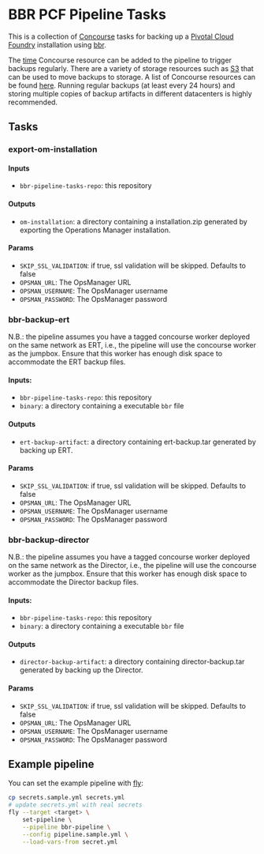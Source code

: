 # BBR PCF Pipeline Tasks

This is a collection of [Concourse](https://concourse.ci) tasks for backing up a [Pivotal Cloud Foundry](https://pivotal.io/platform) installation using [bbr](https://github.com/cloudfoundry-incubator/bosh-backup-and-restore).

The [time](https://github.com/concourse/time-resource) Concourse resource can be added to the pipeline to trigger backups regularly. There are a variety of storage resources such as [S3](https://github.com/concourse/s3-resource) that can be used to move backups to storage. A list of Concourse resources can be found [here](https://concourse.ci/resource-types.html). Running regular backups (at least every 24 hours) and storing multiple copies of backup artifacts in different datacenters is highly recommended.

## Tasks

### export-om-installation

#### Inputs

* `bbr-pipeline-tasks-repo`: this repository

#### Outputs

* `om-installation`: a directory containing a installation.zip generated by exporting the Operations Manager installation.

#### Params

* `SKIP_SSL_VALIDATION`: if true, ssl validation will be skipped. Defaults to false
* `OPSMAN_URL`: The OpsManager URL
* `OPSMAN_USERNAME`: The OpsManager username
* `OPSMAN_PASSWORD`: The OpsManager password

### bbr-backup-ert

N.B.: the pipeline assumes you have a tagged concourse worker deployed on the same network as ERT, i.e., the pipeline will use the concourse worker as the jumpbox. Ensure that this worker has enough disk space to accommodate the ERT backup files.

#### Inputs:

* `bbr-pipeline-tasks-repo`: this repository
* `binary`: a directory containing a executable `bbr` file

#### Outputs

* `ert-backup-artifact`: a directory containing ert-backup.tar generated by backing up ERT.

#### Params

* `SKIP_SSL_VALIDATION`: if true, ssl validation will be skipped. Defaults to false
* `OPSMAN_URL`: The OpsManager URL
* `OPSMAN_USERNAME`: The OpsManager username
* `OPSMAN_PASSWORD`: The OpsManager password

### bbr-backup-director

N.B.: the pipeline assumes you have a tagged concourse worker deployed on the same network as the Director, i.e., the pipeline will use the concourse worker as the jumpbox. Ensure that this worker has enough disk space to accommodate the Director backup files.

#### Inputs:

* `bbr-pipeline-tasks-repo`: this repository
* `binary`: a directory containing a executable `bbr` file

#### Outputs

* `director-backup-artifact`: a directory containing director-backup.tar generated by backing up the Director.

#### Params

* `SKIP_SSL_VALIDATION`: if true, ssl validation will be skipped. Defaults to false
* `OPSMAN_URL`: The OpsManager URL
* `OPSMAN_USERNAME`: The OpsManager username
* `OPSMAN_PASSWORD`: The OpsManager password

## Example pipeline

You can set the example pipeline with [fly](https://concourse.ci/fly-cli.html):

```bash
cp secrets.sample.yml secrets.yml
# update secrets.yml with real secrets
fly --target <target> \
    set-pipeline \
    --pipeline bbr-pipeline \
    --config pipeline.sample.yml \
    --load-vars-from secret.yml
```

